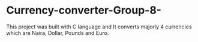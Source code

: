 # Currency-converter-Group-8-
This project was built with C language and It converts majorly 4 currencies which are Naira, Dollar, Pounds and Euro.
